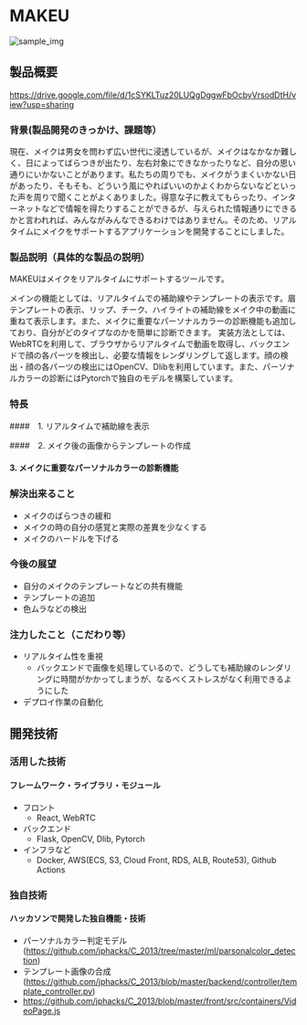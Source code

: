 # MAKEU

![sample_img](/Users/kajiwarataishin/Desktop/jphacks2020/C_2013/sample_img.png)

## 製品概要

https://drive.google.com/file/d/1cSYKLTuz20LUQgDggwFbOcbyVrsodDtH/view?usp=sharing



### 背景(製品開発のきっかけ、課題等）

現在、メイクは男女を問わず広い世代に浸透しているが、メイクはなかなか難しく、日によってばらつきが出たり、左右対象にできなかったりなど、自分の思い通りにいかないことがあります。私たちの周りでも、メイクがうまくいかない日があったり、そもそも、どういう風にやればいいのかよくわからないなどといった声を周りで聞くことがよくありました。得意な子に教えてもらったり、インターネットなどで情報を得たりすることができるが、与えられた情報通りにできるかと言われれば、みんながみんなできるわけではありません。そのため、リアルタイムにメイクをサポートするアプリケーションを開発することにしました。



### 製品説明（具体的な製品の説明）

MAKEUはメイクをリアルタイムにサポートするツールです。

メインの機能としては、リアルタイムでの補助線やテンプレートの表示です。眉テンプレートの表示、リップ、チーク、ハイライトの補助線をメイク中の動画に重ねて表示します。また、メイクに重要なパーソナルカラーの診断機能も追加しており、自分がどのタイプなのかを簡単に診断できます。 実装方法としては、WebRTCを利用して、ブラウザからリアルタイムで動画を取得し、バックエンドで顔の各パーツを検出し、必要な情報をレンダリングして返します。顔の検出・顔の各パーツの検出にはOpenCV、Dlibを利用しています。また、パーソナルカラーの診断にはPytorchで独自のモデルを構築しています。



### 特長
####　1. リアルタイムで補助線を表示

####　2. メイク後の画像からテンプレートの作成

#### 3.  メイクに重要なパーソナルカラーの診断機能



### 解決出来ること

- メイクのばらつきの緩和
- メイクの時の自分の感覚と実際の差異を少なくする
- メイクのハードルを下げる



### 今後の展望

- 自分のメイクのテンプレートなどの共有機能
- テンプレートの追加
- 色ムラなどの検出



### 注力したこと（こだわり等）
* リアルタイム性を重視
  * バックエンドで画像を処理しているので、どうしても補助線のレンダリングに時間がかかってしまうが、なるべくストレスがなく利用できるようにした
* デプロイ作業の自動化

## 開発技術
### 活用した技術
#### フレームワーク・ライブラリ・モジュール
* フロント
  * React, WebRTC
* バックエンド
  * Flask, OpenCV, Dlib, Pytorch
* インフラなど
  * Docker, AWS(ECS, S3, Cloud Front, RDS, ALB, Route53), Github Actions

### 独自技術
#### ハッカソンで開発した独自機能・技術
* パーソナルカラー判定モデル(https://github.com/jphacks/C_2013/tree/master/ml/parsonalcolor_detection)
* テンプレート画像の合成(https://github.com/jphacks/C_2013/blob/master/backend/controller/template_controller.py)
* https://github.com/jphacks/C_2013/blob/master/front/src/containers/VideoPage.js
